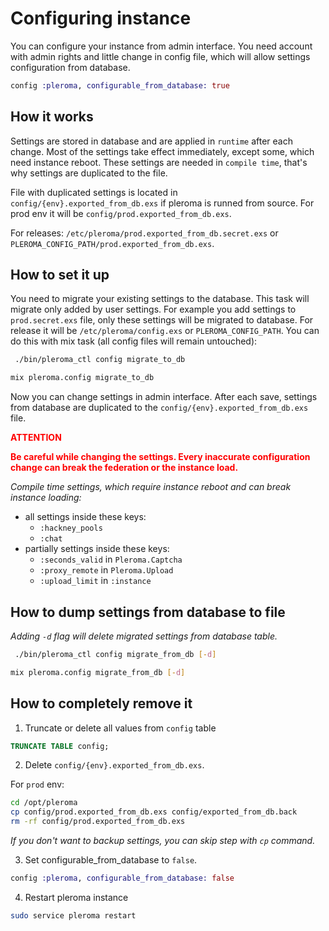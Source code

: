 # Configuring instance
You can configure your instance from admin interface. You need account with admin rights and little change in config file, which will allow settings configuration from database.

```elixir
config :pleroma, configurable_from_database: true
```

## How it works
Settings are stored in database and are applied in `runtime` after each change. Most of the settings take effect immediately, except some, which need instance reboot. These settings are needed in `compile time`, that's why settings are duplicated to the file.

File with duplicated settings is located in `config/{env}.exported_from_db.exs` if pleroma is runned from source. For prod env it will be `config/prod.exported_from_db.exs`.

For releases: `/etc/pleroma/prod.exported_from_db.secret.exs` or `PLEROMA_CONFIG_PATH/prod.exported_from_db.exs`.

## How to set it up
You need to migrate your existing settings to the database. This task will migrate only added by user settings.
For example you add settings to `prod.secret.exs` file, only these settings will be migrated to database. For release it will be `/etc/pleroma/config.exs` or `PLEROMA_CONFIG_PATH`.
You can do this with mix task (all config files will remain untouched):

```sh tab="OTP"
 ./bin/pleroma_ctl config migrate_to_db
```

```sh tab="From Source"
mix pleroma.config migrate_to_db
```

Now you can change settings in admin interface. After each save, settings from database are duplicated to the `config/{env}.exported_from_db.exs` file.

<span style="color:red">**ATTENTION**</span>

**<span style="color:red">Be careful while changing the settings. Every inaccurate configuration change can break the federation or the instance load.</span>**

*Compile time settings, which require instance reboot and can break instance loading:*
- all settings inside these keys:
  - `:hackney_pools`
  - `:chat`
- partially settings inside these keys:
  - `:seconds_valid` in `Pleroma.Captcha`
  - `:proxy_remote` in `Pleroma.Upload`
  - `:upload_limit` in `:instance`

## How to dump settings from database to file

*Adding `-d` flag will delete migrated settings from database table.*

```sh tab="OTP"
 ./bin/pleroma_ctl config migrate_from_db [-d]
```

```sh tab="From Source"
mix pleroma.config migrate_from_db [-d]
```


## How to completely remove it

1. Truncate or delete all values from `config` table
```sql
TRUNCATE TABLE config;
```
2. Delete `config/{env}.exported_from_db.exs`.

For `prod` env:
```bash
cd /opt/pleroma
cp config/prod.exported_from_db.exs config/exported_from_db.back
rm -rf config/prod.exported_from_db.exs
```
*If you don't want to backup settings, you can skip step with `cp` command.*

3. Set configurable_from_database to `false`.
```elixir
config :pleroma, configurable_from_database: false
```
4. Restart pleroma instance
```bash
sudo service pleroma restart
```
